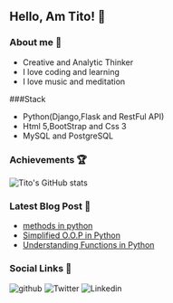  ## Hello, Am Tito! :wave:
### About me  :cop:
- Creative  and Analytic Thinker
- I love coding and learning
- I love music and meditation

###Stack
- Python(Django,Flask and RestFul API)
- Html 5,BootStrap and Css 3
- MySQL and PostgreSQL
### Achievements :trophy:
![Tito's GitHub stats](https://github-readme-stats.vercel.app/api?username=titusnjuguna&show_icons=true&theme=dark)
### Latest Blog Post :blue_book:
- [methods in python](https://dev.to/titusnjuguna/methods-in-python-o-o-p-20f8)
- [Simplified O.O.P in Python](https://dev.to/titusnjuguna/simplified-object-oriented-programming-python-3l12)
- [Understanding Functions in Python](https://dev.to/titusnjuguna/understanding-functions-in-python-40f8)
### Social Links :bell:
![github](https://img.shields.io/badge/GitHub-000000?style=for-the-badge&logo=GitHub&logoColor=white)
![Twitter](https://img.shields.io/badge/Twitter-1DA1F2?style=for-the-badge&logo=Twitter&logoColor=white)
![Linkedin](https://img.shields.io/badge/LinkedIn-0A66C2?style=for-the-badge&logo=LinkedIn&logoColor=white)

